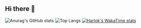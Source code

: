 ## Hi there 👋

![Anurag's GitHub stats](https://github-readme-stats.vercel.app/api?username=Matheus-fsb&show_icons=true&theme=transparent&locale=pt-br)
![Top Langs](https://github-readme-stats.vercel.app/api/top-langs/?username=Matheus-fsb&layout=compact&locale=pt-br&show_icons=true&theme=transparent)
[![Harlok's WakaTime stats](https://github-readme-stats.vercel.app/api/wakatime?username=Matheus-fsb)](https://github.com/Matheus-fsb/github-readme-stats)
